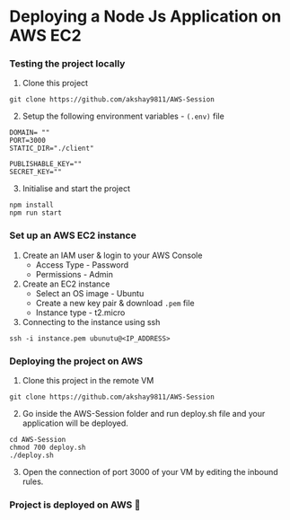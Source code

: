 # Deploying a Node Js Application on AWS EC2

### Testing the project locally

1. Clone this project
```
git clone https://github.com/akshay9811/AWS-Session
```
2. Setup the following environment variables - `(.env)` file
```
DOMAIN= ""
PORT=3000
STATIC_DIR="./client"

PUBLISHABLE_KEY=""
SECRET_KEY=""
```
3. Initialise and start the project
```
npm install
npm run start
```

### Set up an AWS EC2 instance

1. Create an IAM user & login to your AWS Console
    - Access Type - Password
    - Permissions - Admin
2. Create an EC2 instance
    - Select an OS image - Ubuntu
    - Create a new key pair & download `.pem` file
    - Instance type - t2.micro
3. Connecting to the instance using ssh
```
ssh -i instance.pem ubunutu@<IP_ADDRESS>
```

### Deploying the project on AWS

1. Clone this project in the remote VM
```
git clone https://github.com/akshay9811/AWS-Session
```
2. Go inside the AWS-Session folder and run deploy.sh file and your application will be deployed.
```
cd AWS-Session
chmod 700 deploy.sh
./deploy.sh
```````````

3. Open the connection of port 3000 of your VM by editing the inbound rules.

### Project is deployed on AWS 🎉
